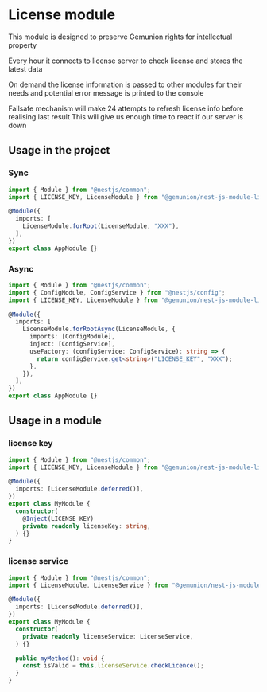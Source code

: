 # License module

This module is designed to preserve Gemunion rights for intellectual property

Every hour it connects to license server to check license and stores the latest data

On demand the license information is passed to other modules
for their needs and potential error message is printed to the console

Failsafe mechanism will make 24 attempts to refresh license info before realising last result
This will give us enough time to react if our server is down

## Usage in the project

### Sync
```ts
import { Module } from "@nestjs/common";
import { LICENSE_KEY, LicenseModule } from "@gemunion/nest-js-module-license";

@Module({
  imports: [
    LicenseModule.forRoot(LicenseModule, "XXX"),
  ],
})
export class AppModule {}
```

### Async
```ts
import { Module } from "@nestjs/common";
import { ConfigModule, ConfigService } from "@nestjs/config";
import { LICENSE_KEY, LicenseModule } from "@gemunion/nest-js-module-license";

@Module({
  imports: [
    LicenseModule.forRootAsync(LicenseModule, {
      imports: [ConfigModule],
      inject: [ConfigService],
      useFactory: (configService: ConfigService): string => {
        return configService.get<string>("LICENSE_KEY", "XXX");
      },
    }),
  ],
})
export class AppModule {}
```

## Usage in a module

### license key

```ts
import { Module } from "@nestjs/common";
import { LICENSE_KEY, LicenseModule } from "@gemunion/nest-js-module-license";

@Module({
  imports: [LicenseModule.deferred()],
})
export class MyModule {
  constructor(
    @Inject(LICENSE_KEY)
    private readonly licenseKey: string,
  ) {}
}
```

### license service
```ts
import { Module } from "@nestjs/common";
import { LicenseModule, LicenseService } from "@gemunion/nest-js-module-license";

@Module({
  imports: [LicenseModule.deferred()],
})
export class MyModule {
  constructor(
    private readonly licenseService: LicenseService,
  ) {}

  public myMethod(): void {
    const isValid = this.licenseService.checkLicence();
  }
}
```
